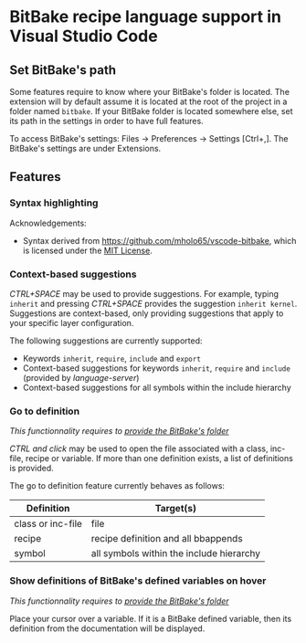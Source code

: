 # BitBake recipe language support in Visual Studio Code

## Set BitBake's path
Some features require to know where your BitBake's folder is located. The extension will by default assume it is located at the root of the project in a folder named `bitbake`. If your BitBake folder is located somewhere else, set its path in the settings in order to have full features.

To access BitBake's settings: Files -> Preferences -> Settings [Ctrl+,]. The BitBake's settings are under Extensions.

## Features

### Syntax highlighting

Acknowledgements:

* Syntax derived from https://github.com/mholo65/vscode-bitbake, which is licensed under the [MIT License](https://github.com/mholo65/vscode-bitbake/blob/master/LICENSE).

### Context-based suggestions

*CTRL+SPACE* may be used to provide suggestions. For example, typing `inherit` and pressing *CTRL+SPACE* provides the suggestion `inherit kernel`. Suggestions are context-based, only providing suggestions that apply to your specific layer configuration.

The following suggestions are currently supported:

* Keywords `inherit`, `require`, `include` and `export`
* Context-based suggestions for keywords `inherit`, `require` and `include` (provided by *language-server*)
* Context-based suggestions for all symbols within the include hierarchy

### Go to definition
*This functionnality requires to [provide the BitBake's folder](#set-bitbakes-path)*

*CTRL and click* may be used to open the file associated with a class, inc-file, recipe or variable. If more than one definition exists, a list of definitions is provided.

The go to definition feature currently behaves as follows:

| Definition | Target(s) |
| --- | --- |
| class or inc-file | file |
| recipe | recipe definition and all bbappends |
| symbol | all symbols within the include hierarchy |

### Show definitions of BitBake's defined variables on hover
*This functionnality requires to [provide the BitBake's folder](#set-bitbakes-path)*

Place your cursor over a variable. If it is a BitBake defined variable, then its definition from the documentation will be displayed.